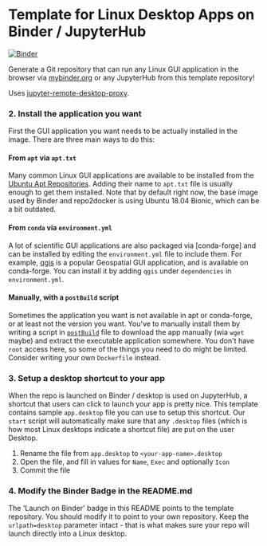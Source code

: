 # Template for Linux Desktop Apps on Binder / JupyterHub

[![Binder](https://mybinder.org/badge_logo.svg)](https://mybinder.org/v2/gh/EPFL-Center-for-Imaging/fiji-binderhub/HEAD)

Generate a Git repository that can run any Linux GUI application in
the browser via [mybinder.org](https://mybinder.org) or any JupyterHub
from this template repository!

Uses [jupyter-remote-desktop-proxy](https://github.com/jupyterhub/jupyter-remote-desktop-proxy).

### 2. Install the application you want

First the GUI application you want needs to be actually installed in
the image. There are three main ways to do this:

#### From `apt` via `apt.txt`

Many common Linux GUI applications are available to be installed from
the [Ubuntu Apt Repositories](https://packages.ubuntu.com). Adding their
name to `apt.txt` file is usually enough to get them installed. Note that
by default right now, the base image used by Binder and repo2docker is
using Ubuntu 18.04 Bionic, which can be a bit outdated.

#### From `conda` via `environment.yml`

A lot of scientific GUI applications are also packaged via [conda-forge]
and can be installed by editing the `environment.yml` file to include them.
For example, [qgis](https://anaconda.org/conda-forge/qgis) is a popular
Geospatial GUI application, and is available on conda-forge. You can install
it by adding `qgis` under `dependencies` in `environment.yml`.

#### Manually, with a `postBuild` script

Sometimes the application you want is not available in apt or conda-forge,
or at least not the version you want. You've to manually install them
by writing a script in [`postBuild`](https://repo2docker.readthedocs.io/en/latest/config_files.html#postbuild-run-code-after-installing-the-environment)
file to download the app manually (wia `wget` maybe) and extract the executable
application somewhere. You don't have `root` access here, so some of the things
you need to do might be limited. Consider writing your own `Dockerfile` instead.

### 3. Setup a desktop shortcut to your app

When the repo is launched on Binder / desktop is used on JupyterHub, a shortcut
that users can click to launch your app is pretty nice. This template contains
sample `app.desktop` file you can use to setup this shortcut. Our `start` script
will automatically make sure that any `.desktop` files (which is how most Linux
desktops indicate a shortcut file) are put on the user Desktop.

1. Rename the file from `app.desktop` to `<your-app-name>.desktop`
2. Open the file, and fill in values for `Name`, `Exec` and optionally `Icon`
3. Commit the file

### 4. Modify the Binder Badge in the README.md

The 'Launch on Binder' badge in this README points to the template repository.
You should modify it to point to your own repository. Keep the `urlpath=desktop`
parameter intact - that is what makes sure your repo will launch directly into
a Linux desktop.
